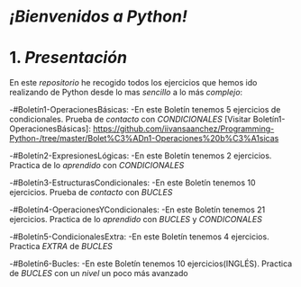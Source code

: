 # _¡Bienvenidos a Python!_ 
# 1. _Presentación_
En este _repositorio_ he recogido todos los ejercicios que hemos ido realizando de Python desde lo mas _sencillo_ a lo más *complejo*:

-#Boletín1-OperacionesBásicas:
  -En este Boletín tenemos 5 ejercicios de condicionales. Prueba de _contacto_ con *CONDICIONALES*
  [Visitar Boletín1-OperacionesBásicas]: https://github.com/iivansaanchez/Programming-Python-/tree/master/Bolet%C3%ADn1-Operaciones%20b%C3%A1sicas
  
 -#Boletín2-ExpresionesLógicas:
  -En este Boletín tenemos 2 ejercicios. Practica de lo _aprendido_ con *CONDICIONALES*
  
-#Boletín3-EstructurasCondicionales:
  -En este Boletín tenemos 10 ejercicios. Prueba de _contacto_ con *BUCLES*
  
-#Boletín4-OperacionesYCondicionales:
  -En este Boletín tenemos 21 ejercicios. Practica de lo _aprendido_ con *BUCLES* y *CONDICONALES*
  
-#Boletín5-CondicionalesExtra:
  -En este Boletín tenemos 4 ejercicios. Practica *EXTRA* de *BUCLES*
  
-#Boletín6-Bucles:
  -En este Boletín tenemos 10 ejercicios(INGLÉS). Practica de *BUCLES* con un _nivel_ un poco más avanzado
